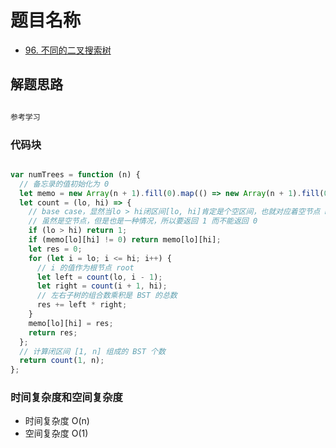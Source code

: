 # 题目名称

- [96. 不同的二叉搜索树](https://leetcode-cn.com/problems/unique-binary-search-trees/)

## 解题思路

```javascript

参考学习

```

### 代码块

```javascript

var numTrees = function (n) {
  // 备忘录的值初始化为 0
  let memo = new Array(n + 1).fill(0).map(() => new Array(n + 1).fill(0));
  let count = (lo, hi) => {
    // base case，显然当lo > hi闭区间[lo, hi]肯定是个空区间，也就对应着空节点 null，
    // 虽然是空节点，但是也是一种情况，所以要返回 1 而不能返回 0
    if (lo > hi) return 1;
    if (memo[lo][hi] != 0) return memo[lo][hi];
    let res = 0;
    for (let i = lo; i <= hi; i++) {
      // i 的值作为根节点 root
      let left = count(lo, i - 1);
      let right = count(i + 1, hi);
      // 左右子树的组合数乘积是 BST 的总数
      res += left * right;
    }
    memo[lo][hi] = res;
    return res;
  };
  // 计算闭区间 [1, n] 组成的 BST 个数
  return count(1, n);
};

```

### 时间复杂度和空间复杂度

- 时间复杂度 O(n)
- 空间复杂度 O(1)
